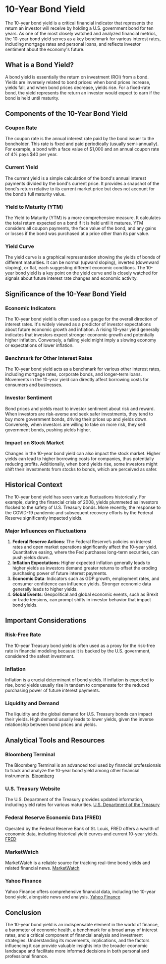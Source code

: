 # 10-Year Bond Yield

The 10-year bond yield is a critical financial indicator that represents the return an investor will receive by holding a U.S. government bond for ten years. As one of the most closely watched and analyzed financial metrics, the 10-year bond yield serves as a key benchmark for various interest rates, including mortgage rates and personal loans, and reflects investor sentiment about the economy's future.

## What is a Bond Yield?

A bond yield is essentially the return on investment (ROI) from a bond. Yields are inversely related to bond prices: when bond prices increase, yields fall, and when bond prices decrease, yields rise. For a fixed-rate bond, the yield represents the return an investor would expect to earn if the bond is held until maturity.

## Components of the 10-Year Bond Yield

### Coupon Rate

The coupon rate is the annual interest rate paid by the bond issuer to the bondholder. This rate is fixed and paid periodically (usually semi-annually). For example, a bond with a face value of $1,000 and an annual coupon rate of 4% pays $40 per year.

### Current Yield

The current yield is a simple calculation of the bond's annual interest payments divided by the bond's current price. It provides a snapshot of the bond's return relative to its current market price but does not account for the bond’s full maturity value.

### Yield to Maturity (YTM)

The Yield to Maturity (YTM) is a more comprehensive measure. It calculates the total return expected on a bond if it is held until it matures. YTM considers all coupon payments, the face value of the bond, and any gains or losses if the bond was purchased at a price other than its par value.

### Yield Curve

The yield curve is a graphical representation showing the yields of bonds of different maturities. It can be normal (upward sloping), inverted (downward sloping), or flat, each suggesting different economic conditions. The 10-year bond yield is a key point on the yield curve and is closely watched for signals about future interest rate changes and economic activity.

## Significance of the 10-Year Bond Yield

### Economic Indicators

The 10-year bond yield is often used as a gauge for the overall direction of interest rates. It's widely viewed as a predictor of investor expectations about future economic growth and inflation. A rising 10-year yield generally indicates that investors expect stronger economic growth and potentially higher inflation. Conversely, a falling yield might imply a slowing economy or expectations of lower inflation.

### Benchmark for Other Interest Rates

The 10-year bond yield acts as a benchmark for various other interest rates, including mortgage rates, corporate bonds, and longer-term loans. Movements in the 10-year yield can directly affect borrowing costs for consumers and businesses.

### Investor Sentiment

Bond prices and yields react to investor sentiment about risk and reward. When investors are risk-averse and seek safer investments, they tend to buy more government bonds, driving their prices up and yields down. Conversely, when investors are willing to take on more risk, they sell government bonds, pushing yields higher.

### Impact on Stock Market

Changes in the 10-year bond yield can also impact the stock market. Higher yields can lead to higher borrowing costs for companies, thus potentially reducing profits. Additionally, when bond yields rise, some investors might shift their investments from stocks to bonds, which are perceived as safer.

## Historical Context

The 10-year bond yield has seen various fluctuations historically. For example, during the financial crisis of 2008, yields plummeted as investors flocked to the safety of U.S. Treasury bonds. More recently, the response to the COVID-19 pandemic and subsequent recovery efforts by the Federal Reserve significantly impacted yields.

### Major Influences on Fluctuations

1. **Federal Reserve Actions**: The Federal Reserve’s policies on interest rates and open market operations significantly affect the 10-year yield. Quantitative easing, where the Fed purchases long-term securities, can push yields down.
2. **Inflation Expectations**: Higher expected inflation generally leads to higher yields as investors demand greater returns to offset the eroding purchasing power of future interest payments.
3. **Economic Data**: Indicators such as GDP growth, employment rates, and consumer confidence can influence yields. Stronger economic data generally leads to higher yields.
4. **Global Events**: Geopolitical and global economic events, such as Brexit or trade tensions, can prompt shifts in investor behavior that impact bond yields.

## Important Considerations

### Risk-Free Rate

The 10-year Treasury bond yield is often used as a proxy for the risk-free rate in financial modeling because it is backed by the U.S. government, considered the safest investment.

### Inflation

Inflation is a crucial determinant of bond yields. If inflation is expected to rise, bond yields usually rise in tandem to compensate for the reduced purchasing power of future interest payments.

### Liquidity and Demand

The liquidity and the global demand for U.S. Treasury bonds can impact their yields. High demand usually leads to lower yields, given the inverse relationship between bond prices and yields.

## Analytical Tools and Resources

### Bloomberg Terminal

The Bloomberg Terminal is an advanced tool used by financial professionals to track and analyze the 10-year bond yield among other financial instruments. [Bloomberg](https://www.bloomberg.com/professional/solution/bloomberg-terminal/)

### U.S. Treasury Website

The U.S. Department of the Treasury provides updated information, including yield rates for various maturities. [U.S. Department of the Treasury](https://www.treasury.gov/)

### Federal Reserve Economic Data (FRED)

Operated by the Federal Reserve Bank of St. Louis, FRED offers a wealth of economic data, including historical yield curves and current 10-year yields. [FRED](https://fred.stlouisfed.org/)

### MarketWatch

MarketWatch is a reliable source for tracking real-time bond yields and related financial news. [MarketWatch](https://www.marketwatch.com/)

### Yahoo Finance

Yahoo Finance offers comprehensive financial data, including the 10-year bond yield, alongside news and analysis. [Yahoo Finance](https://finance.yahoo.com/)

## Conclusion

The 10-year bond yield is an indispensable element in the world of finance, a barometer of economic health, a benchmark for a broad array of interest rates, and a critical component of financial analysis and investment strategies. Understanding its movements, implications, and the factors influencing it can provide valuable insights into the broader economic landscape and facilitate more informed decisions in both personal and professional finance.
